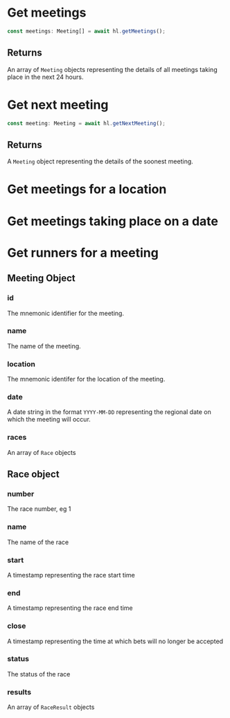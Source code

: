 # Get meetings

```ts
const meetings: Meeting[] = await hl.getMeetings();
```

## Returns

An array of `Meeting` objects representing the details of all meetings taking place in the next 24 hours.

# Get next meeting

```ts
const meeting: Meeting = await hl.getNextMeeting();
```

## Returns

A `Meeting` object representing the details of the soonest meeting.

# Get meetings for a location

# Get meetings taking place on a date

# Get runners for a meeting

## Meeting Object

### id

The mnemonic identifier for the meeting.

### name

The name of the meeting.

### location

The mnemonic identifer for the location of the meeting.

### date

A date string in the format `YYYY-MM-DD` representing the regional date on which the meeting will occur.

### races

An array of `Race` objects

## Race object

### number

The race number, eg 1

### name

The name of the race

### start

A timestamp representing the race start time

### end

A timestamp representing the race end time

### close

A timestamp representing the time at which bets will no longer be accepted

### status

The status of the race

### results

An array of `RaceResult` objects
